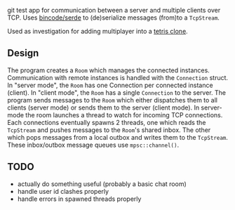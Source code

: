 git  test app for communication between a server and multiple clients over TCP. Uses [bincode/serde](https://docs.rs/bincode/latest/bincode/) to (de)serialize messages (from)to a `TcpStream`.

Used as investigation for adding multiplayer into a [tetris clone](https://github.com/goodartistscopy/ttrys).

Design
------
The program creates a `Room` which manages the connected instances. Communication with remote instances is handled with the `Connection` struct. In "server mode", the `Room` has one Connection per connected instance (client). In "client mode", the `Room` has a single `Connection` to the server. The program sends messages to the `Room` which either dispatches them to all clients (server mode) or sends them to the server (client mode).
In server-mode the room launches a thread to watch for incoming TCP connections. Each connections eventually spawns 2 threads, one which reads the `TcpStream` and pushes messages to the `Room`'s shared inbox. The other which pops messages from a local outbox and writes them to the `TcpStream`. These inbox/outbox message queues use `mpsc::channel()`.

TODO
----
* actually do something useful (probably a basic chat room)
* handle user id clashes properly
* handle errors in spawned threads properly
